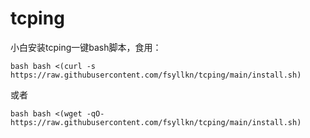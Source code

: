 # tcping
小白安装tcping一键bash脚本，食用：

```bash bash <(curl -s https://raw.githubusercontent.com/fsyllkn/tcping/main/install.sh)```

或者


```bash bash <(wget -qO- https://raw.githubusercontent.com/fsyllkn/tcping/main/install.sh)```
